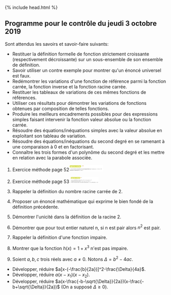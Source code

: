{% include head.html %}

## Programme pour le contrôle du jeudi 3 octobre 2019

Sont attendus les savoirs et savoir-faire suivants:
* Restituer la définition formelle de fonction strictement croissante (respectivement décroissante) sur un sous-ensemble de son ensemble de définition.
* Savoir utiliser un contre exemple pour montrer qu'un énoncé universel est faux.
* Redémontrer les variations d'une fonction de référence parmi la fonction carrée, la fonction inverse et la fonction racine carrée.
* Restituer les tableaux de variations de ces mêmes fonctions de références.
* Utiliser ces résultats pour démontrer les variations de fonctions obtenues par composition de telles fonctions.
* Produire les meilleurs encadrements possibles pour des expressions simples faisant intervenir la fonction valeur absolue ou la fonction carrée.
* Résoudre des équations/inéquations simples avec la valeur absolue en exploitant son tableau de variation.
* Résoudre des équations/inéquations du second degré en se ramenant à une comparaison à 0 et en factorisant.
* Connaître les trois formes d'un polynôme du second degré et les mettre en relation avec la parabole associée.

1. Exercice méthode page 52<img src="./assets/img/p52methode.png" alt="methode page 52" height="20"/>

1. Exercice méthode page 53 <img src="./assets/img/p53methode.png" alt="methode page 53" height="20"/>

12. Rappeler la définition du nombre racine carrée de 2.

13. Proposer un énoncé mathématique qui exprime le bien fondé de la définition précédente.

14. Démontrer l'unicité dans la définition de la racine 2.

1. Démontrer que pour tout entier naturel n, si n est pair alors $n^2$ est pair.

10. Rappeler la définition d'une fonction impaire.

11. Montrer que la fonction $h(x)=1+x^3$ n'est pas impaire.

1. Soient $a,b,c$ trois réels avec $a \neq 0$. Notons $\Delta=b^2-4ac$. 
 * Développer, réduire $a[x-(-\frac{b}{2a})]^2-\frac{\Delta}{4a}$.
 * Développer, réduire $a(x-x_1)(x-x_2)$.
 * Développer, réduire $a(x-\frac{-b-\sqrt{\Delta}}{2a})(x-\frac{-b+\sqrt{\Delta}}{2a})$ (On a supposé $\Delta \geq 0$).
